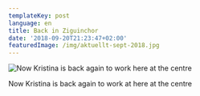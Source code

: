 ```yaml
---
templateKey: post
language: en
title: Back in Ziguinchor
date: '2018-09-20T21:23:47+02:00'
featuredImage: /img/aktuellt-sept-2018.jpg
---
```

![Now Kristina is back again to work here at the centre](/img/aktuellt-sept-2018.jpg)

Now Kristina is back again to work at here at the centre

